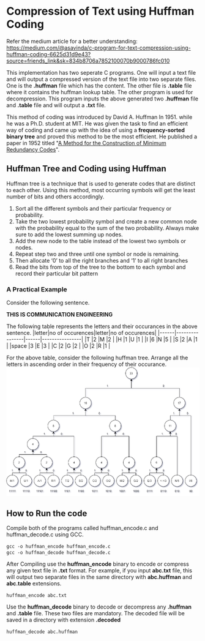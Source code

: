 # Compression of Text using Huffman Coding

Refer the medium article for a better understanding: https://medium.com/@asavinda/c-program-for-text-compression-using-huffman-coding-6625d31d9e43?source=friends_link&sk=834b8706a7852100070b9000786fc010

This implementation has two seperate C programs. One will input a text file and will output a compressed version of the text file into two separate files. One is the **.huffman** file which has the content. The other file is **.table** file where it contains the huffman lookup table. The other program is used for decompression. This program inputs the above generated two **.huffman** file and **.table** file and will output a **.txt** file.

This method of coding was introduced by David A. Huffman  In 1951. while he was a Ph.D. student at MIT. He was given the task to find an efficient way of coding and came up with the idea of using a **frequency-sorted binary tree** and proved this method to be the most efficient. He published a paper in 1952 titled "[A Method for the Construction of Minimum Redundancy Codes](http://compression.ru/download/articles/huff/huffman_1952_minimum-redundancy-codes.pdf)".

## Huffman Tree and Coding using Huffman
Huffman tree is a technique that is used to generate codes that are distinct to each other. Using this method, most occurring symbols will get the least number of bits and others accordingly.
1. Sort all the different symbols and their particular frequency or probability. 
2. Take the two lowest probability symbol and create a new common node with the probability equal to the sum of the two probability. Always make sure to add the lowest summing up nodes. 
3. Add the new node to the table instead of the lowest two symbols or nodes. 
4. Repeat step two and three until one symbol or node is remaining. 
5. Then allocate ‘0’ to all the right branches and ‘1’ to all right branches
6. Read the bits from top of the tree to the bottom to each symbol and record their particular bit pattern 

### A Practical Example
Consider the following sentence.

**THIS IS COMMUNICATION ENGINEERING**

The following table represents the letters and their occurances in the above sentence.
|letter|no of occurences|letter|no of occurences|
|------|----------------|------|----------------|
|T     |2               |M     |2               |
|H     |1               |U     |1               |
|I     |6               |N     |5               |
|S     |2               |A     |1               |
|space |3               |E     |3               |
|C     |2               |G     |2               |
|O     |2               |R     |1               |

For the above table, consider the following huffman tree. Arrange all the letters in ascending order in their frequency of their occurance.
![Huffman Tree Sample](images/huffman_diagram.png)

## How to Run the code
Compile both of the programs called huffman_encode.c and huffman_decode.c using GCC. 
```
gcc -o huffman_encode huffman_encode.c
gcc -o huffman_decode huffman_decode.c
```
After Compiling use the **huffman_encode** binary to encode or compress any given text file in **.txt** format. For example, if you input **abc.txt** file, this will output two separate files in the same directory with **abc.huffman** and **abc.table** extensions.
```
huffman_encode abc.txt
```
Use the **huffman_decode** binary to decode or decompress any **.huffman** and **.table** file. These two files are mandatory. The decoded file will be saved in a directory with extension **.decoded**
```
huffman_decode abc.huffman
```

